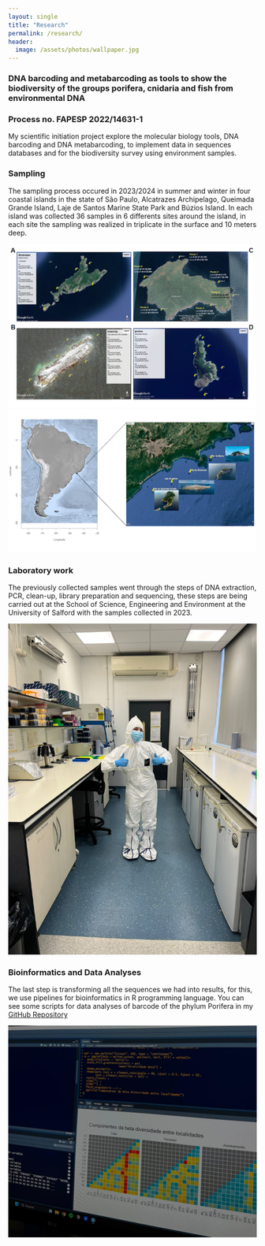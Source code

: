 ```yaml
---
layout: single
title: "Research"
permalink: /research/
header:
  image: /assets/photos/wallpaper.jpg
---
```


### DNA barcoding and metabarcoding as tools to show the biodiversity of the groups porifera, cnidaria and fish from environmental DNA
### Process no. FAPESP 2022/14631-1

My scientific initiation project explore the molecular biology tools, DNA barcoding and DNA metabarcoding, to implement data in sequences databases and for the biodiversity survey using environment samples. 

### Sampling 
The sampling process occured in 2023/2024 in summer and winter in four coastal islands in the state of São Paulo, Alcatrazes Archipelago, Queimada Grande Island, Laje de Santos Marine State Park and Búzios Island. In each island was collected 36 samples in 6 differents sites around the island, in each site the sampling was realized in triplicate in the surface and 10 meters deep.

![](/assets/photos/islands.png)
![](/assets/photos/map.png)

### Laboratory work 
The previously collected samples went through the steps of DNA extraction, PCR, clean-up, library preparation and sequencing, these steps are being carried out at the School of Science, Engineering and Environment at the University of Salford with the samples collected in 2023. 

![](/assets/photos/ednalab.jpg)

### Bioinformatics and Data Analyses 
The last step is transforming all the sequences we had into results, for this, we use pipelines for bioinformatics in R programming language. You can see some scripts for data analyses of barcode of the phylum Porifera in my [GitHub Repository](https://github.com/eduardavalerio/Ecological-analyses-of-porifera-IC-FAPESP)

![](/assets/photos/bioinfo.jpeg)

